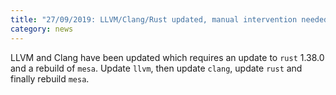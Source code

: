 ```yaml
---
title: "27/09/2019: LLVM/Clang/Rust updated, manual intervention needed"
category: news
---
```


LLVM and Clang have been updated which requires an update to `rust` 1.38.0 and a rebuild of `mesa`. Update `llvm`, then update `clang`, update `rust` and finally rebuild `mesa`.
